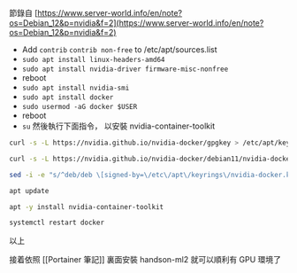 節錄自
[https://www.server-world.info/en/note?os=Debian_12&p=nvidia&f=2](https://www.server-world.info/en/note?os=Debian_12&p=nvidia&f=2)

+ Add `contrib` `contrib non-free` to /etc/apt/sources.list
+ `sudo apt install linux-headers-amd64`
+ `sudo apt install nvidia-driver firmware-misc-nonfree`
+ reboot
+ `sudo apt install nvidia-smi`
+ `sudo apt install docker`
+ `sudo usermod -aG docker $USER`
+ reboot
+  `su` 然後執行下面指令， 以安裝 nvidia-container-toolkit
```bash
curl -s -L https://nvidia.github.io/nvidia-docker/gpgkey > /etc/apt/keyrings/nvidia-docker.key

curl -s -L https://nvidia.github.io/nvidia-docker/debian11/nvidia-docker.list > /etc/apt/sources.list.d/nvidia-docker.list

sed -i -e "s/^deb/deb \[signed-by=\/etc\/apt\/keyrings\/nvidia-docker.key\]/g" /etc/apt/sources.list.d/nvidia-docker.list

apt update

apt -y install nvidia-container-toolkit

systemctl restart docker
```
以上

接着依照 [[Portainer 筆記]] 裏面安裝 handson-ml2 就可以順利有 GPU 環境了

